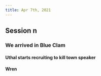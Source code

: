 ```yaml
---
title: Apr 7th, 2021
---
```


## Session n
### We arrived in Blue Clam
#### Uthal starts recruiting to kill town speaker
#### Wren

